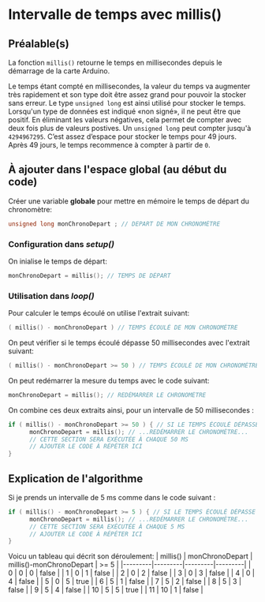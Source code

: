 # Intervalle de temps avec millis()


## Préalable(s)

La fonction `millis()` retourne le temps en millisecondes depuis le démarrage de la carte Arduino. 

Le temps étant compté en millisecondes, la valeur du temps va augmenter très rapidement et son type doit être assez grand pour pouvoir la stocker sans erreur. Le type `unsigned long` est ainsi utilisé pour stocker le temps. Lorsqu'un type de données est indiqué «non signé», il ne peut être que positif. En éliminant les valeurs négatives, cela permet de compter avec deux fois plus de valeurs postives. Un `unsigned long` peut compter jusqu'à `4294967295`. C’est assez d’espace pour stocker le temps pour 49 jours. Après 49 jours, le temps recommence à compter à partir de `0`.

## À ajouter dans l'espace global (au début du code)

Créer une variable **globale** pour mettre en mémoire le temps de départ du chronomètre:
```cpp
unsigned long monChronoDepart ; // DEPART DE MON CHRONOMÈTRE
```
### Configuration dans *setup()*

On inialise le temps de départ:
```cpp
monChronoDepart = millis(); // TEMPS DE DÉPART
```

### Utilisation dans *loop()*

Pour calculer le temps écoulé on utilise l'extrait suivant: 
```cpp
( millis() - monChronoDepart ) // TEMPS ÉCOULÉ DE MON CHRONOMÈTRE
```

On peut vérifier si le temps écoulé dépasse 50 millisecondes avec l'extrait suivant:
```cpp
( millis() - monChronoDepart >= 50 ) // TEMPS ÉCOULÉ DE MON CHRONOMÈTRE
```

On peut redémarrer la mesure du temps avec le code suivant:
```cpp
monChronoDepart = millis(); // REDÉMARRER LE CHRONOMÈTRE
```

On combine ces deux extraits ainsi, pour un intervalle de 50 millisecondes :
```cpp
if ( millis() - monChronoDepart >= 50 ) { // SI LE TEMPS ÉCOULÉ DÉPASSE 50 MS...
      monChronoDepart = millis(); // ...REDÉMARRER LE CHRONOMÈTRE...
      // CETTE SECTION SERA EXÉCUTÉE À CHAQUE 50 MS
      // AJOUTER LE CODE À RÉPÉTER ICI
}
```

## Explication de l'algorithme

Si je prends un intervalle de 5 ms comme dans le code suivant :
```cpp
if ( millis() - monChronoDepart >= 5 ) { // SI LE TEMPS ÉCOULÉ DÉPASSE 5 MS...
      monChronoDepart = millis(); // ...REDÉMARRER LE CHRONOMÈTRE...
      // CETTE SECTION SERA EXÉCUTÉE À CHAQUE 5 MS
      // AJOUTER LE CODE À RÉPÉTER ICI
}
```

Voicu un tableau qui décrit son déroulement:
| millis() | monChronoDepart | millis()-monChronoDepart | >= 5 |
|---------|---------|---------|---------|
| 0 | 0 | 0 | false | 
| 1 | 0 | 1 | false | 
| 2 | 0 | 2 | false | 
| 3 | 0 | 3 | false | 
| 4 | 0 | 4 | false | 
| 5 | 0 | 5 | true | 
| 6 | 5 | 1 | false | 
| 7 | 5 | 2 | false | 
| 8 | 5 | 3 | false | 
| 9 | 5 | 4 | false | 
| 10 | 5 | 5 | true | 
| 11 | 10 | 1 | false | 

